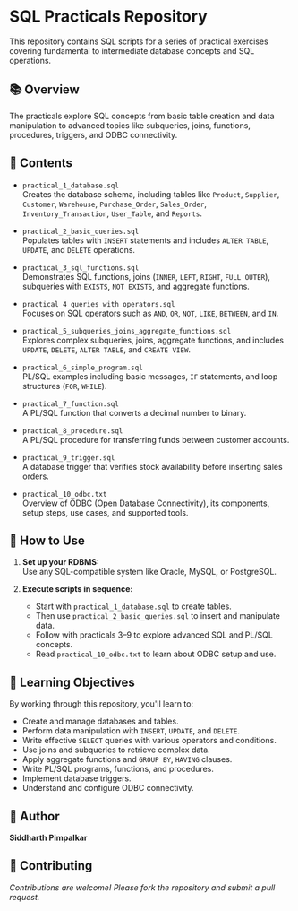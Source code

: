 # SQL Practicals Repository

This repository contains SQL scripts for a series of practical exercises covering fundamental to intermediate database concepts and SQL operations.

## 📚 Overview

The practicals explore SQL concepts from basic table creation and data manipulation to advanced topics like subqueries, joins, functions, procedures, triggers, and ODBC connectivity.

## 📁 Contents

- `practical_1_database.sql`  
  Creates the database schema, including tables like `Product`, `Supplier`, `Customer`, `Warehouse`, `Purchase_Order`, `Sales_Order`, `Inventory_Transaction`, `User_Table`, and `Reports`.

- `practical_2_basic_queries.sql`  
  Populates tables with `INSERT` statements and includes `ALTER TABLE`, `UPDATE`, and `DELETE` operations.

- `practical_3_sql_functions.sql`  
  Demonstrates SQL functions, joins (`INNER`, `LEFT`, `RIGHT`, `FULL OUTER`), subqueries with `EXISTS`, `NOT EXISTS`, and aggregate functions.

- `practical_4_queries_with_operators.sql`  
  Focuses on SQL operators such as `AND`, `OR`, `NOT`, `LIKE`, `BETWEEN`, and `IN`.

- `practical_5_subqueries_joins_aggregate_functions.sql`  
  Explores complex subqueries, joins, aggregate functions, and includes `UPDATE`, `DELETE`, `ALTER TABLE`, and `CREATE VIEW`.

- `practical_6_simple_program.sql`  
  PL/SQL examples including basic messages, `IF` statements, and loop structures (`FOR`, `WHILE`).

- `practical_7_function.sql`  
  A PL/SQL function that converts a decimal number to binary.

- `practical_8_procedure.sql`  
  A PL/SQL procedure for transferring funds between customer accounts.

- `practical_9_trigger.sql`  
  A database trigger that verifies stock availability before inserting sales orders.

- `practical_10_odbc.txt`  
  Overview of ODBC (Open Database Connectivity), its components, setup steps, use cases, and supported tools.

## 🚀 How to Use

1. **Set up your RDBMS:**  
   Use any SQL-compatible system like Oracle, MySQL, or PostgreSQL.

2. **Execute scripts in sequence:**
   - Start with `practical_1_database.sql` to create tables.
   - Then use `practical_2_basic_queries.sql` to insert and manipulate data.
   - Follow with practicals 3–9 to explore advanced SQL and PL/SQL concepts.
   - Read `practical_10_odbc.txt` to learn about ODBC setup and use.

## 🎯 Learning Objectives

By working through this repository, you'll learn to:

- Create and manage databases and tables.
- Perform data manipulation with `INSERT`, `UPDATE`, and `DELETE`.
- Write effective `SELECT` queries with various operators and conditions.
- Use joins and subqueries to retrieve complex data.
- Apply aggregate functions and `GROUP BY`, `HAVING` clauses.
- Write PL/SQL programs, functions, and procedures.
- Implement database triggers.
- Understand and configure ODBC connectivity.

## 👤 Author

**Siddharth Pimpalkar**

## 🤝 Contributing

*Contributions are welcome! Please fork the repository and submit a pull request.*
